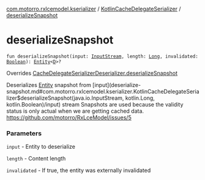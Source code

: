 [com.motorro.rxlcemodel.kserializer](../index.md) / [KotlinCacheDelegateSerializer](index.md) / [deserializeSnapshot](./deserialize-snapshot.md)

# deserializeSnapshot

`fun deserializeSnapshot(input: `[`InputStream`](http://docs.oracle.com/javase/6/docs/api/java/io/InputStream.html)`, length: `[`Long`](https://kotlinlang.org/api/latest/jvm/stdlib/kotlin/-long/index.html)`, invalidated: `[`Boolean`](https://kotlinlang.org/api/latest/jvm/stdlib/kotlin/-boolean/index.html)`): `[`Entity`](../../com.motorro.rxlcemodel.base.entity/-entity/index.md)`<`[`D`](index.md#D)`>?`

Overrides [CacheDelegateSerializerDeserializer.deserializeSnapshot](../../com.motorro.rxlcemodel.base.service/-cache-delegate-serializer-deserializer/deserialize-snapshot.md)

Deserializes [Entity](../../com.motorro.rxlcemodel.base.entity/-entity/index.md) snapshot from [input](deserialize-snapshot.md#com.motorro.rxlcemodel.kserializer.KotlinCacheDelegateSerializer$deserializeSnapshot(java.io.InputStream, kotlin.Long, kotlin.Boolean)/input) stream
Snapshots are used because the validity status is only actual when we are getting cached data.
https://github.com/motorro/RxLceModel/issues/5

### Parameters

`input` - Entity to deserialize

`length` - Content length

`invalidated` - If true, the entity was externally invalidated